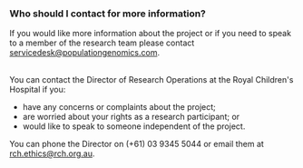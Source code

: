 ### Who should I contact for more information?
If you would like more information about the project or if you need to speak to a member of the research team please contact <a href="servicedesk@populationgenomics.org.au">servicedesk@populationgenomics.com</a>.

<br>You can contact the Director of Research Operations at the Royal Children's Hospital if you:

* have any concerns or complaints about the project;
* are worried about your rights as a research participant; or
* would like to speak to someone independent of the project.

You can phone the Director on (+61) 03 9345 5044 or email them at <a href="mailto:rch.ethics@rch.org.au">rch.ethics@rch.org.au</a>.
